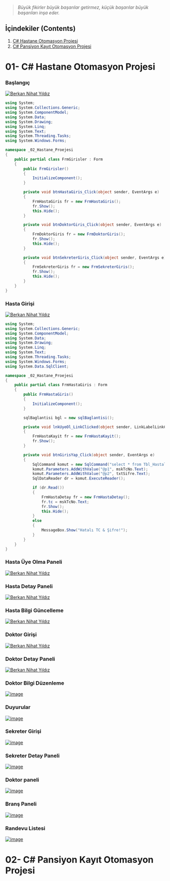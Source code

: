 

>_Büyük fikirler büyük başarılar getirmez, küçük başarılar büyük başarıları inşa eder._



## İçindekiler (Contents)
1. [C# Hastane Otomasyon Projesi](#project1)
2. [C# Pansiyon Kayıt Otomasyon Projesi](#project2)



# 01- C# Hastane Otomasyon Projesi <a name="project1"></a>
### Başlangıç
[![Berkan Nihat Yıldız](https://i.hizliresim.com/p3x5eo3.png)](https://www.linkedin.com/in/berkan-nihat-yildiz/)
```C#
using System;
using System.Collections.Generic;
using System.ComponentModel;
using System.Data;
using System.Drawing;
using System.Linq;
using System.Text;
using System.Threading.Tasks;
using System.Windows.Forms;

namespace _02_Hastane_Proejesi
{
    public partial class FrmGirisler : Form
    {
        public FrmGirisler()
        {
            InitializeComponent();
        }

        private void btnHastaGiris_Click(object sender, EventArgs e)
        {
            FrmHastaGiris fr = new FrmHastaGiris();
            fr.Show();
            this.Hide();
        }

        private void btnDoktorGiris_Click(object sender, EventArgs e)
        {
            FrmDoktorGiris fr = new FrmDoktorGiris();
            fr.Show();
            this.Hide();
        }

        private void btnSekreterGiris_Click(object sender, EventArgs e)
        {
            FrmSekreterGiris fr = new FrmSekreterGiris();
            fr.Show();
            this.Hide();
        }
    }
}
```
### Hasta Girişi
[![Berkan Nihat Yıldız](https://i.hizliresim.com/cuhss4g.jpg)](https://www.linkedin.com/in/berkan-nihat-yildiz/)
```c#
using System;
using System.Collections.Generic;
using System.ComponentModel;
using System.Data;
using System.Drawing;
using System.Linq;
using System.Text;
using System.Threading.Tasks;
using System.Windows.Forms;
using System.Data.SqlClient;

namespace _02_Hastane_Proejesi
{
    public partial class FrmHastaGiris : Form
    {
        public FrmHastaGiris()
        {
            InitializeComponent();
        }

        sqlBaglantisi bgl = new sqlBaglantisi();

        private void lnkUyeOl_LinkClicked(object sender, LinkLabelLinkClickedEventArgs e)
        {
            FrmHastaKayit fr = new FrmHastaKayit();
            fr.Show();
        }

        private void btnGirisYap_Click(object sender, EventArgs e)
        {
            SqlCommand komut = new SqlCommand("select * from Tbl_Hastalar where HastaTC=@p1 and HastaSifre=@p2", bgl.baglanti());
            komut.Parameters.AddWithValue("@p1", mskTcNo.Text);
            komut.Parameters.AddWithValue("@p2", txtSifre.Text);
            SqlDataReader dr = komut.ExecuteReader();

            if (dr.Read())
            {
                FrmHastaDetay fr = new FrmHastaDetay();
                fr.tc = mskTcNo.Text;
                fr.Show();
                this.Hide();
            }
            else
            {
                MessageBox.Show("Hatalı TC & Şifre!");
            }
        }
    }
}
```
### Hasta Üye Olma Paneli
[![Berkan Nihat Yıldız](https://i.hizliresim.com/17vij7d.jpg)](https://www.linkedin.com/in/berkan-nihat-yildiz/)
### Hasta Detay Paneli
[![Berkan Nihat Yıldız](https://i.hizliresim.com/ge3oeiq.jpg)](https://www.linkedin.com/in/berkan-nihat-yildiz/)
### Hasta Bilgi Güncelleme
[![Berkan Nihat Yıldız](https://i.hizliresim.com/f97pp7n.jpg)](https://www.linkedin.com/in/berkan-nihat-yildiz/)
### Doktor Girişi
[![Berkan Nihat Yıldız](https://i.hizliresim.com/c4fb5vt.jpg)](https://www.linkedin.com/in/berkan-nihat-yildiz/)
### Doktor Detay Paneli
[![Berkan Nihat Yıldız](https://user-images.githubusercontent.com/95151751/224477255-4dbe4247-38f3-4e4d-ab36-c6f7eb1d48cf.png)](https://www.linkedin.com/in/berkan-nihat-yildiz/)
### Doktor Bilgi Düzenleme
[![image](https://user-images.githubusercontent.com/95151751/224477337-a3525c9c-2f69-4a9b-af64-41a577fb9a66.png)](https://www.linkedin.com/in/berkan-nihat-yildiz/)
### Duyurular
[![image](https://user-images.githubusercontent.com/95151751/224477381-cdc78352-aa15-44b9-9c4e-b38f555002ae.png)](https://www.linkedin.com/in/berkan-nihat-yildiz/)
### Sekreter Girişi
[![image](https://user-images.githubusercontent.com/95151751/224477430-1e559b05-f109-42b2-b50f-da8a16509105.png)](https://www.linkedin.com/in/berkan-nihat-yildiz/)
### Sekreter Detay Paneli
[![image](https://user-images.githubusercontent.com/95151751/224477465-47882ef2-433e-4901-830f-6807d05d5e19.png)](https://www.linkedin.com/in/berkan-nihat-yildiz/)
### Doktor paneli
[![image](https://user-images.githubusercontent.com/95151751/224477518-c64e304c-f3ca-4f86-b25f-c17688568254.png)](https://www.linkedin.com/in/berkan-nihat-yildiz/)
### Branş Paneli
[![image](https://user-images.githubusercontent.com/95151751/224477567-6c20776a-6fe5-45b4-9561-3935a2984568.png)](https://www.linkedin.com/in/berkan-nihat-yildiz/)
### Randevu Listesi
[![image](https://user-images.githubusercontent.com/95151751/224477587-85deecaa-e7d1-441b-8e76-1ca60de25edf.png)](https://www.linkedin.com/in/berkan-nihat-yildiz/)

# 02- C# Pansiyon Kayıt Otomasyon Projesi <a name="project2"></a>
